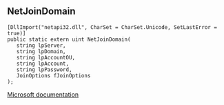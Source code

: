 ## NetJoinDomain

```
[DllImport("netapi32.dll", CharSet = CharSet.Unicode, SetLastError = true)]
public static extern uint NetJoinDomain(
   string lpServer,
   string lpDomain,
   string lpAccountOU,
   string lpAccount,
   string lpPassword,
   JoinOptions fJoinOptions
);
```

[Microsoft documentation](https://docs.microsoft.com/en-us/windows/win32/api/lmapibuf/nf-lmapibuf-netjoindomain)
